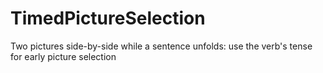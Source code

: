 # TimedPictureSelection
Two pictures side-by-side while a sentence unfolds: use the verb's tense for early picture selection
